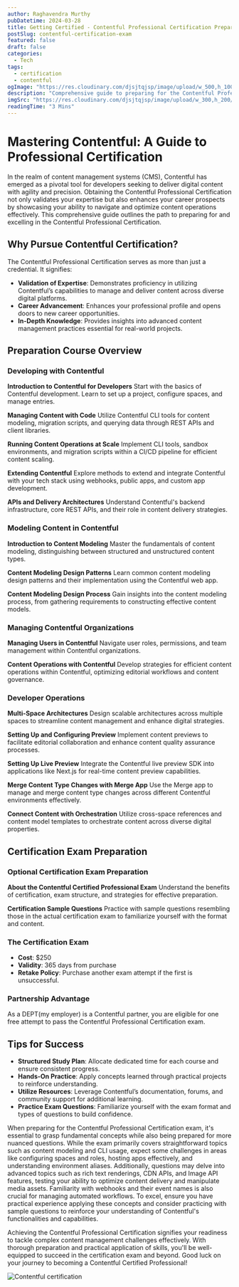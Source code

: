 ```yaml
---
author: Raghavendra Murthy
pubDatetime: 2024-03-28
title: Getting Certified - Contentful Professional Certification Preparation
postSlug: contentful-certification-exam
featured: false
draft: false
categories:
  - Tech
tags:
  - certification
  - contentful
ogImage: "https://res.cloudinary.com/djsjtqjsp/image/upload/w_500,h_100/v1719931949/raghavendra-murthy-blog/travel/contentful/Screenshot_2024-07-02_155136_p0mqn8.png"
description: "Comprehensive guide to preparing for the Contentful Professional Certification. Learn about key topics, course recommendations, and exam tips to become a certified Contentful expert"
imgSrc: "https://res.cloudinary.com/djsjtqjsp/image/upload/w_300,h_200/v1719931949/raghavendra-murthy-blog/travel/contentful/Screenshot_2024-07-02_155136_p0mqn8.png"
readingTime: "3 Mins"
---
```


# Mastering Contentful: A Guide to Professional Certification

In the realm of content management systems (CMS), Contentful has emerged as a pivotal tool for developers seeking to deliver digital content with agility and precision. Obtaining the Contentful Professional Certification not only validates your expertise but also enhances your career prospects by showcasing your ability to navigate and optimize content operations effectively. This comprehensive guide outlines the path to preparing for and excelling in the Contentful Professional Certification.

## Why Pursue Contentful Certification?

The Contentful Professional Certification serves as more than just a credential. It signifies:

- **Validation of Expertise**: Demonstrates proficiency in utilizing Contentful’s capabilities to manage and deliver content across diverse digital platforms.
- **Career Advancement**: Enhances your professional profile and opens doors to new career opportunities.
- **In-Depth Knowledge**: Provides insights into advanced content management practices essential for real-world projects.

## Preparation Course Overview

### Developing with Contentful

**Introduction to Contentful for Developers**
Start with the basics of Contentful development. Learn to set up a project, configure spaces, and manage entries.

**Managing Content with Code**
Utilize Contentful CLI tools for content modeling, migration scripts, and querying data through REST APIs and client libraries.

**Running Content Operations at Scale**
Implement CLI tools, sandbox environments, and migration scripts within a CI/CD pipeline for efficient content scaling.

**Extending Contentful**
Explore methods to extend and integrate Contentful with your tech stack using webhooks, public apps, and custom app development.

**APIs and Delivery Architectures**
Understand Contentful's backend infrastructure, core REST APIs, and their role in content delivery strategies.

### Modeling Content in Contentful

**Introduction to Content Modeling**
Master the fundamentals of content modeling, distinguishing between structured and unstructured content types.

**Content Modeling Design Patterns**
Learn common content modeling design patterns and their implementation using the Contentful web app.

**Content Modeling Design Process**
Gain insights into the content modeling process, from gathering requirements to constructing effective content models.

### Managing Contentful Organizations

**Managing Users in Contentful**
Navigate user roles, permissions, and team management within Contentful organizations.

**Content Operations with Contentful**
Develop strategies for efficient content operations within Contentful, optimizing editorial workflows and content governance.

### Developer Operations

**Multi-Space Architectures**
Design scalable architectures across multiple spaces to streamline content management and enhance digital strategies.

**Setting Up and Configuring Preview**
Implement content previews to facilitate editorial collaboration and enhance content quality assurance processes.

**Setting Up Live Preview**
Integrate the Contentful live preview SDK into applications like Next.js for real-time content preview capabilities.

**Merge Content Type Changes with Merge App**
Use the Merge app to manage and merge content type changes across different Contentful environments effectively.

**Connect Content with Orchestration**
Utilize cross-space references and content model templates to orchestrate content across diverse digital properties.

## Certification Exam Preparation

### Optional Certification Exam Preparation

**About the Contentful Certified Professional Exam**
Understand the benefits of certification, exam structure, and strategies for effective preparation.

**Certification Sample Questions**
Practice with sample questions resembling those in the actual certification exam to familiarize yourself with the format and content.

### The Certification Exam

- **Cost**: $250
- **Validity**: 365 days from purchase
- **Retake Policy**: Purchase another exam attempt if the first is unsuccessful.

### Partnership Advantage

As a DEPT(my employer) is a Contentful partner, you are eligible for one free attempt to pass the Contentful Professional Certification exam.

## Tips for Success

- **Structured Study Plan**: Allocate dedicated time for each course and ensure consistent progress.
- **Hands-On Practice**: Apply concepts learned through practical projects to reinforce understanding.
- **Utilize Resources**: Leverage Contentful’s documentation, forums, and community support for additional learning.
- **Practice Exam Questions**: Familiarize yourself with the exam format and types of questions to build confidence.

When preparing for the Contentful Professional Certification exam, it's essential to grasp fundamental concepts while also being prepared for more nuanced questions. While the exam primarily covers straightforward topics such as content modeling and CLI usage, expect some challenges in areas like configuring spaces and roles, hosting apps effectively, and understanding environment aliases. Additionally, questions may delve into advanced topics such as rich text renderings, CDN APIs, and Image API features, testing your ability to optimize content delivery and manipulate media assets. Familiarity with webhooks and their event names is also crucial for managing automated workflows. To excel, ensure you have practical experience applying these concepts and consider practicing with sample questions to reinforce your understanding of Contentful's functionalities and capabilities.

Achieving the Contentful Professional Certification signifies your readiness to tackle complex content management challenges effectively. With thorough preparation and practical application of skills, you'll be well-equipped to succeed in the certification exam and beyond. Good luck on your journey to becoming a Contentful Certified Professional!

![Contentful certification ](https://res.cloudinary.com/djsjtqjsp/image/upload//w_400/v1719932082/raghavendra-murthy-blog/travel/contentful/contentfulcertification_xgdlrp.png)
